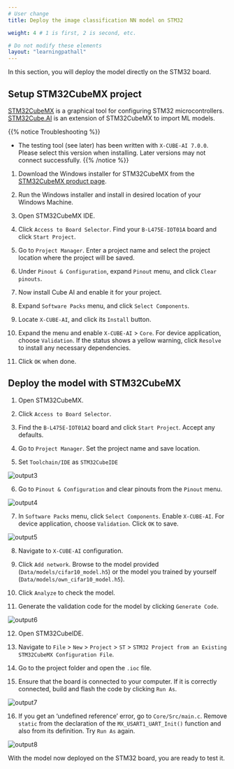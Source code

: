 ```yaml
---
# User change
title: Deploy the image classification NN model on STM32

weight: 4 # 1 is first, 2 is second, etc.

# Do not modify these elements
layout: "learningpathall"
---
```

In this section, you will deploy the model directly on the STM32 board.

## Setup STM32CubeMX project

[STM32CubeMX](https://www.st.com/en/development-tools/stm32cubemx.html) is a graphical tool for configuring STM32 microcontrollers.\
[STM32Cube.AI](https://www.st.com/content/st_com/en/campaigns/stm32cube-ai.html) is an extension of STM32CubeMX to import ML models.

{{% notice Troubleshooting %}}
- The testing tool (see later) has been written with `X-CUBE-AI 7.0.0`. Please select this version when installing. Later versions may not connect successfully.
{{% /notice %}}

1. Download the Windows installer for STM32CubeMX from the [STM32CubeMX product page](https://www.st.com/en/development-tools/stm32cubemx.html).

2. Run the Windows installer and install in desired location of your Windows Machine.

3. Open STM32CubeMX IDE.

4. Click `Access to Board Selector`. Find your `B-L475E-IOT01A` board and click `Start Project`.

5. Go to `Project Manager`. Enter a project name and select the project location where the project will be saved.

6. Under `Pinout & Configuration`, expand `Pinout` menu, and click `Clear pinouts`.

7. Now install Cube AI and enable it for your project.

8. Expand `Software Packs` menu, and click `Select Components`.

9. Locate `X-CUBE-AI`, and click its `Install` button.

10. Expand the menu and enable `X-CUBE-AI` > `Core`. For device application, choose `Validation`. If the status shows a yellow warning, click `Resolve` to install any necessary dependencies.

11. Click `OK` when done.

## Deploy the model with STM32CubeMX

1. Open STM32CubeMX.

2. Click `Access to Board Selector`.

3. Find the `B-L475E-IOT01A2` board and click `Start Project`. Accept any defaults.

4. Go to `Project Manager`. Set the project name and save location.

5. Set `Toolchain/IDE` as `STM32CubeIDE`

![output3](Images/lab4_3.PNG)

6. Go to `Pinout & Configuration` and clear pinouts from the `Pinout` menu.

![output4](Images/lab4_4.PNG)

7. In `Software Packs` menu, click `Select Components`. Enable `X-CUBE-AI`. For device application, choose `Validation`. Click `OK` to save.

![output5](Images/lab4_5.PNG)

8. Navigate to `X-CUBE-AI` configuration.

9. Click `Add network`. Browse to the model provided (`Data/models/cifar10_model.h5`) or the model you trained by yourself (`Data/models/own_cifar10_model.h5`).

10. Click `Analyze` to check the model.

11. Generate the validation code for the model by clicking `Generate Code`.

![output6](Images/lab4_6.PNG)

12. Open STM32CubeIDE.

13. Navigate to `File` > `New` > `Project` > `ST` > `STM32 Project from an Existing STM32CubeMX Configuration File`.

14. Go to the project folder and open the `.ioc` file.

15. Ensure that the board is connected to your computer. If it is correctly connected, build and flash the code by clicking `Run As`.

![output7](Images/lab4_7.PNG)

16. If you get an ‘undefined reference’ error, go to `Core/Src/main.c`. Remove `static` from the declaration of the `MX_USART1_UART_Init()` function and also from its definition. Try `Run As` again.

![output8](Images/lab4_8.PNG)

With the model now deployed on the STM32 board, you are ready to test it.
